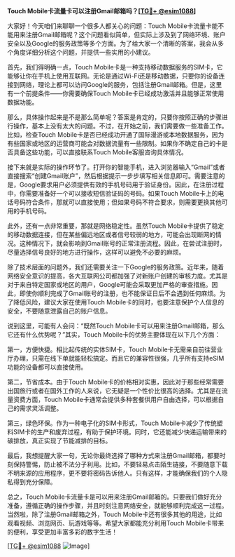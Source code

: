 **Touch Mobile卡流量卡可以注册Gmail邮箱吗？[[TG💪+ @esim1088](https://t.me/s/esim1088)]**

大家好！今天咱们来聊聊一个很多人都关心的问题：Touch Mobile卡流量卡能不能用来注册Gmail邮箱呢？这个问题看似简单，但实际上涉及到了网络环境、账户安全以及Google的服务政策等多个方面。为了给大家一个清晰的答案，我会从多个角度详细分析这个问题，并提供一些实用的小建议。

首先，我们得明确一点，Touch Mobile卡是一种支持移动数据服务的SIM卡，它能够让你在手机上使用互联网。无论是通过Wi-Fi还是移动数据，只要你的设备连接到网络，理论上都可以访问Google的服务，包括注册Gmail邮箱。但是，这里有一个前提条件——你需要确保Touch Mobile卡已经成功激活并且能够正常使用数据功能。

那么，具体操作起来是不是那么简单呢？答案是肯定的，只要你按照正确的步骤进行操作，基本上没有太大的问题。不过，在开始之前，我们需要做一些准备工作。比如，检查Touch Mobile卡是否已经成功开通了国际漫游或本地数据服务，因为有些国家或地区的运营商可能会对数据流量有一些限制。如果你不确定自己的卡是否具备这些功能，可以直接联系Touch Mobile客服咨询具体情况。

接下来就是实际的操作环节了。打开你的智能手机，进入浏览器输入“Gmail”或者直接搜索“创建Gmail账户”，然后根据提示一步步填写相关信息即可。需要注意的是，Google要求用户必须提供有效的手机号码用于验证身份。因此，在注册过程中，你需要准备好一个可以接收短信验证码的号码。如果Touch Mobile卡上的电话号码符合条件，那就可以直接使用；但如果号码不符合要求，则需要更换其他可用的手机号码。

此外，还有一点非常重要，那就是网络稳定性。虽然Touch Mobile卡提供了稳定的移动数据连接，但在某些偏远地区或者信号较弱的地方，可能会出现断网的情况。这种情况下，就会影响到Gmail账号的正常注册流程。因此，在尝试注册时，尽量选择信号良好的地方进行操作，这样可以避免不必要的麻烦。

除了技术层面的问题外，我们还需要关注一下Google的服务政策。近年来，随着网络安全意识的提高，各大互联网公司都加强了对新账户创建的审核力度。尤其是对于来自特定国家或地区的用户，Google可能会采取更加严格的审查措施。因此，即使你顺利完成了Gmail账号的注册，也不能保证日后不会遇到任何麻烦。为了降低风险，建议大家在使用Touch Mobile卡的同时，也要注意保护个人信息的安全，不要随意泄露自己的账户信息。

说到这里，可能有人会问：“既然Touch Mobile卡可以用来注册Gmail邮箱，那么它还有什么优势呢？”其实，Touch Mobile卡的优势主要体现在以下几个方面：

第一，方便快捷。相比起传统的实体SIM卡，Touch Mobile卡无需亲自前往营业厅办理，只需在线下单就能轻松搞定。而且它的兼容性很强，几乎所有支持eSIM功能的设备都可以直接使用。

第二，节省成本。由于Touch Mobile卡的价格相对实惠，因此对于那些经常需要出国旅行或者在国外工作的人来说，它无疑是一个性价比很高的选择。尤其是在流量资费方面，Touch Mobile卡通常会提供多种套餐供用户自由选择，可以根据自己的需求灵活调整。

第三，绿色环保。作为一种电子化的SIM卡形式，Touch Mobile卡减少了传统塑料SIM卡的生产和废弃过程，有助于保护环境。同时，它还能减少快递运输带来的碳排放，真正实现了节能减排的目标。

最后，我想提醒大家一句，无论你最终选择了哪种方式来注册Gmail邮箱，都要时刻保持警惕，防止被不法分子利用。比如，不要轻易点击陌生链接，不要随意下载不明来源的应用程序，更不要将密码告诉他人。只有这样，才能确保我们的个人隐私得到充分保障。

总之，Touch Mobile卡流量卡是可以用来注册Gmail邮箱的。只要我们做好充分准备，遵循正确的操作步骤，并且时刻注意网络安全，就能够顺利完成这一过程。当然啦，除了注册Gmail邮箱之外，Touch Mobile卡还有很多其他的用途，比如观看视频、浏览网页、玩游戏等等。希望大家都能充分利用Touch Mobile卡带来的便利，享受更加丰富多彩的数字生活！

[[TG💪+ @esim1088](https://t.me/s/esim1088) ![Image](https://i.postimg.cc/4NQfJmqS/Snipaste-2025-05-13-00-14-12.png)]
